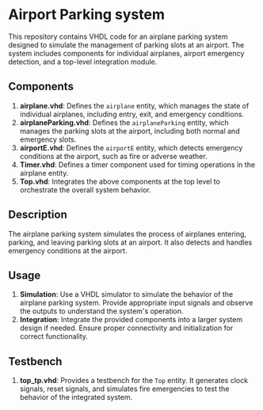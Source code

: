 # Airport Parking system

This repository contains VHDL code for an airplane parking system designed to simulate the management of parking slots at an airport. The system includes components for individual airplanes, airport emergency detection, and a top-level integration module.

## Components

1. **airplane.vhd**: Defines the `airplane` entity, which manages the state of individual airplanes, including entry, exit, and emergency conditions.
2. **airplaneParking.vhd**: Defines the `airplaneParking` entity, which manages the parking slots at the airport, including both normal and emergency slots.
3. **airportE.vhd**: Defines the `airportE` entity, which detects emergency conditions at the airport, such as fire or adverse weather.
4. **Timer.vhd**: Defines a timer component used for timing operations in the airplane entity.
5. **Top.vhd**: Integrates the above components at the top level to orchestrate the overall system behavior.

## Description

The airplane parking system simulates the process of airplanes entering, parking, and leaving parking slots at an airport. It also detects and handles emergency conditions at the airport.

## Usage

1. **Simulation**: Use a VHDL simulator to simulate the behavior of the airplane parking system. Provide appropriate input signals and observe the outputs to understand the system's operation.
2. **Integration**: Integrate the provided components into a larger system design if needed. Ensure proper connectivity and initialization for correct functionality.

## Testbench

1. **top_tp.vhd**: Provides a testbench for the `Top` entity. It generates clock signals, reset signals, and simulates fire emergencies to test the behavior of the integrated system.


